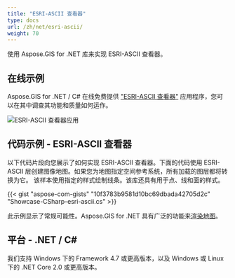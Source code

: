 ```yaml
---
title: "ESRI-ASCII 查看器"
type: docs
url: /zh/net/esri-ascii/
weight: 70
---
```


使用 Aspose.GIS for .NET 库来实现 ESRI-ASCII 查看器。

## **在线示例**

Aspose.GIS for .NET / C# 在线免费提供 ["ESRI-ASCII 查看器"](https://products.aspose.app/gis/viewer/esri-ascii) 应用程序，您可以在其中调查其功能和质量如何运作。

![ESRI-ASCII 查看器应用](viewer.png)

## **代码示例 - ESRI-ASCII 查看器**

以下代码片段向您展示了如何实现 ESRI-ASCII 查看器。下面的代码使用 ESRI-ASCII 层创建图像地图。如果您为地图指定空间参考系统，所有加载的图层都将转换为它。
该样本使用指定的样式绘制线条。该库还具有用于点、线和面的样式。

{{< gist "aspose-com-gists" "10f3783b9581d10bc69dbada42705d2c" "Showcase-CSharp-esri-ascii.cs" >}}

此示例显示了常规可能性。Aspose.GIS for .NET 具有广泛的功能来[渲染地图](https://docs.aspose.com/gis/net/map-rendering/)。

## **平台 - .NET / C#**

我们支持 Windows 下的 Framework 4.7 或更高版本，以及 Windows 或 Linux 下的 .NET Core 2.0 或更高版本。
